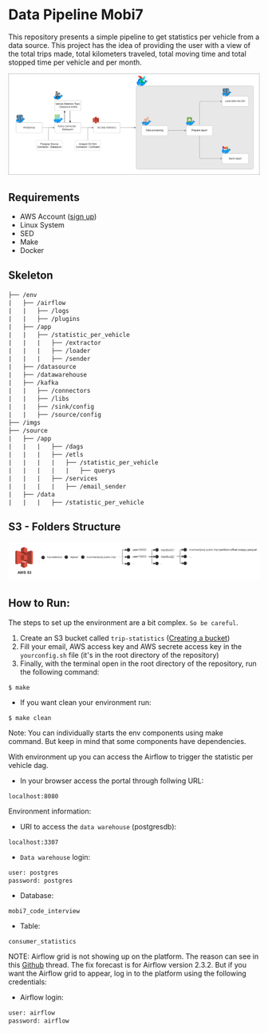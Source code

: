 # Data Pipeline Mobi7

This repository presents a simple pipeline to get statistics per vehicle from a data source. This project has the idea of providing the user with a view of the total trips made, total kilometers traveled, total moving time and total stopped time per vehicle and per month.

![infra-diagram](imgs/pipeline-diagram.png) 

## Requirements
* AWS Account ([sign up](https://aws.amazon.com/pt/free/?trk=eb5111a8-7144-44a0-b89b-294d1572e79e&sc_channel=ps&sc_campaign=acquisition&sc_medium=ACQ-P|PS-GO|Brand|Desktop|SU|Core-Main|Core|BR|EN|Text|PH&s_kwcid=AL!4422!3!507891927296!p!!g!!aws&ef_id=CjwKCAjw9NeXBhAMEiwAbaY4lov5VSOMQRe3mwLVOR3lq0BIXjWjNz9XPqdfNmihktN5Hu2vfoBKfhoC_4gQAvD_BwE:G:s&s_kwcid=AL!4422!3!507891927296!p!!g!!aws&all-free-tier.sort-by=item.additionalFields.SortRank&all-free-tier.sort-order=asc&awsf.Free%20Tier%20Types=*all&awsf.Free%20Tier%20Categories=*all))
* Linux System
* SED
* Make
* Docker

## Skeleton
```
├── /env
|   ├── /airflow
|   |   ├── /logs
|   |   ├── /plugins
|   ├── /app
|   |   ├── /statistic_per_vehicle
|   |   |   ├── /extractor
|   |   |   ├── /loader
|   |   |   ├── /sender
|   ├── /datasource
|   ├── /datawarehouse
|   ├── /kafka
|   |   ├── /connectors
|   |   ├── /libs
|   |   ├── /sink/config
|   |   ├── /source/config
├── /imgs
├── /source
|   ├── /app
|   |   |   ├── /dags
|   |   |   ├── /etls
|   |   |   |   ├── /statistic_per_vehicle
|   |   |   |   |   ├── querys
|   |   |   ├── /services
|   |   |   |   ├── /email_sender
|   ├── /data
|   |   |   ├── /statistic_per_vehicle
```

## S3 - Folders Structure 
![s3-structure](imgs/s3-structure.png) 

## How to Run:
The steps to set up the environment are a bit complex. ```So be careful```.

1. Create an S3 bucket called ```trip-statistics``` ([Creating a bucket](https://docs.aws.amazon.com/AmazonS3/latest/userguide/create-bucket-overview.html))
2. Fill your email, AWS access key and AWS secrete access key in the ```yourconfig.sh``` file (it's in the root directory of the repository)
3. Finally, with the terminal open in the root directory of the repository, run the following command:
```
$ make
```
* If you want clean your environment run:
```
$ make clean
```

Note: You can individually starts the env components using make command. But keep in mind that some components have dependencies.

With environment up you can access the Airflow to trigger the statistic per vehicle dag.

* In your browser access the portal through follwing URL:
```
localhost:8080
```

Environment information:
* URI to access the ```data warehouse``` (postgresdb):
```
localhost:3307
```

* ```Data warehouse``` login:
```
user: postgres
password: postgres
```

* Database:
```
mobi7_code_interview
```
* Table:
```
consumer_statistics
```

NOTE: Airflow grid is not showing up on the platform. The reason can see in this [Github](https://github.com/apache/airflow/discussions/23908) thread. The fix forecast is for Airflow version 2.3.2. But if you want the Airflow grid to appear, log in to the platform using the following credentials:

* Airflow login:
```
user: airflow
password: airflow
```